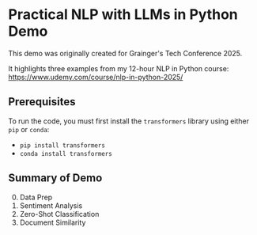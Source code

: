 # Practical NLP with LLMs in Python Demo

This demo was originally created for Grainger's Tech Conference 2025.

It highlights three examples from my 12-hour NLP in Python course: https://www.udemy.com/course/nlp-in-python-2025/

## Prerequisites

To run the code, you must first install the `transformers` library using either `pip` or `conda`:
- `pip install transformers`
- `conda install transformers`

## Summary of Demo

0. Data Prep
1. Sentiment Analysis
2. Zero-Shot Classification
3. Document Similarity
